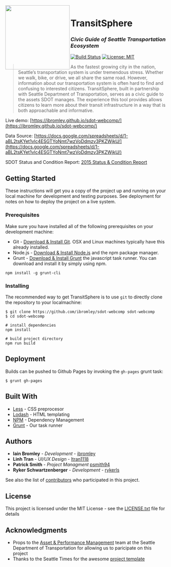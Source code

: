 <img align="left" width="200" src="src/assets/transitsphere_logo.png"> 

# TransitSphere
### _Civic Guide of Seattle Transportation Ecosystem_

[![Build Status](https://travis-ci.org/ibromley/sdot-webcomp.svg?branch=master)](https://travis-ci.org/ibromley/sdot-webcomp)
[![License: MIT](https://img.shields.io/badge/License-MIT-yellow.svg)](https://opensource.org/licenses/MIT)


> As the fastest growing city in the nation, Seattle’s transportation system is under tremendous stress. Whether we walk, bike, or drive, we all share the same road. However, information about our transportation system is often hard to find and confusing to interested citizens. TransitSphere, built in partnership with Seattle Department of Transportation, serves as a civic guide to the assets SDOT manages. The experience this tool provides allows citizens to learn more about their transit infrastructure in a way that is both approachable and informative.


Live demo: [https://ibromley.github.io/sdot-webcomp/](https://ibromley.github.io/sdot-webcomp/)

Data Source: [https://docs.google.com/spreadsheets/d/1-aBL2tsKYet1vlc4ESGTYoNmt7wzVoDdmzv3PKZWjkU/](https://docs.google.com/spreadsheets/d/1-aBL2tsKYet1vlc4ESGTYoNmt7wzVoDdmzv3PKZWjkU/)

SDOT Status and Condition Report: [2015 Status & Condition Report](http://www.seattle.gov/Documents/Departments/SDOT/About/SDOT2015SCReportFinal12-7-2015.pdf)

## Getting Started

These instructions will get you a copy of the project up and running on your local machine for development and testing purposes. See deployment for notes on how to deploy the project on a live system.

### Prerequisites

Make sure you have installed all of the following prerequisites on your development machine:

* Git - [Download & Install Git](https://git-scm.com/downloads). OSX and Linux machines typically have this already installed.
* Node.js - [Download & Install Node.js](https://nodejs.org/en/download/) and the npm package manager.
* Grunt - [Download & Install Grunt](https://gruntjs.com/) the javascript task runner. You can download and install it by simply using npm. 
```
npm install -g grunt-cli
```

### Installing

The recommended way to get TransitSphere is to use `git` to directly clone the repository to your localmachine:

```
$ git clone https://github.com/ibromley/sdot-webcomp sdot-webcomp
$ cd sdot-webcomp
```
```
# install dependencies
npm install

# build project directory
npm run build
```

## Deployment

Builds can be pushed to Github Pages by invoking the `gh-pages` grunt task:

```
$ grunt gh-pages
```

## Built With
* [Less](http://lesscss.org/) - CSS preprocesor
* [Lodash](https://lodash.com) - HTML templating
* [NPM](https://www.npmjs.com/) - Dependency Management
* [Grunt](https://gruntjs.com/) - Our task runner

## Authors

* **Iain Bromley** - *Development* - [ibromley](https://github.com/ibromley)
* **Linh Tran** - *UI/UX Design* - [ltran1118](https://github.com/ltran1118)
* **Patrick Smith** - *Project Managment* [psmith94](https://github.com/psmith94)
* **Ryker Schwartzenberger** - *Development* - [rykerls](https://github.com/rykerls)

See also the list of [contributors](https://github.com/ibromley/sdot-webcomp/contributors) who participated in this project.

## License

This project is licensed under the MIT License - see the [LICENSE.txt](./LICENSE.txt) file for details

## Acknowledgments

* Props to the [Asset & Performance Management](http://www.seattle.gov/transportation/about-sdot/asset-management) team at the Seattle Department of Transportation for allowing us to paricipate on this project
* Thanks to the Seattle Times for the awesome [project template](https://github.com/seattletimes/newsapp-template)
